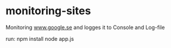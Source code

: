 monitoring-sites
================
Monitoring www.google.se and logges it to Console and Log-file

run: npm install
node app.js
